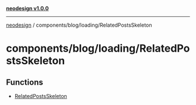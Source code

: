 [**neodesign v1.0.0**](../../../../README.md)

***

[neodesign](../../../../modules.md) / components/blog/loading/RelatedPostsSkeleton

# components/blog/loading/RelatedPostsSkeleton

## Functions

- [RelatedPostsSkeleton](functions/RelatedPostsSkeleton.md)
